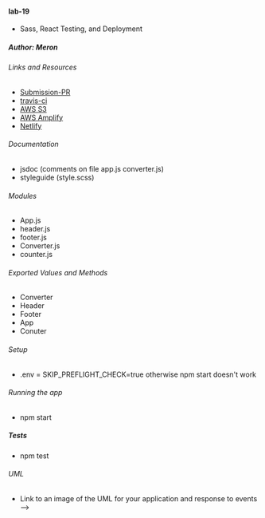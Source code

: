 #### lab-19
* Sass, React Testing, and Deployment

##### Author: Meron
###### Links and Resources
* [Submission-PR]()
* [travis-ci]()
* [AWS S3]()
* [AWS Amplify]()
* [Netlify]()

###### Documentation

* jsdoc (comments on file app.js converter.js)
* styleguide (style.scss)


###### Modules
 * App.js
 * header.js
 * footer.js
 * Converter.js
 * counter.js
###### Exported Values and Methods
 * Converter
 * Header
 * Footer
 * App
 * Conuter


###### Setup

* .env  = SKIP_PREFLIGHT_CHECK=true otherwise npm start doesn't work 

###### Running the app
* npm start

##### Tests
* npm test

###### UML
 * Link to an image of the UML for your application and response to events -->
